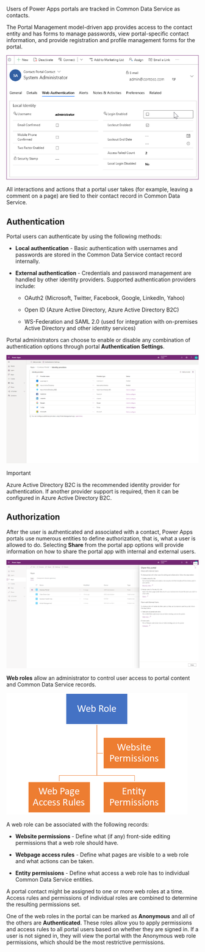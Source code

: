 Users of Power Apps portals are tracked in Common Data Service as contacts.

The Portal Management model-driven app provides access to the contact entity and
has forms to manage passwords, view portal-specific contact information, and
provide registration and profile management forms for the portal.

![Web authentication settings on the contact form](../media/contact-authentication.png)

All interactions and actions that a portal user takes (for example, leaving a
comment on a page) are tied to their contact record in Common Data Service.

## Authentication

Portal users can authenticate by using the following methods:

-   **Local authentication** - Basic authentication with usernames and passwords
    are stored in the Common Data Service contact record internally.

-   **External authentication** - Credentials and password management are
    handled by other identity providers. Supported authentication providers
    include:

    -   OAuth2 (Microsoft, Twitter, Facebook, Google, LinkedIn, Yahoo)

    -   Open ID (Azure Active Directory, Azure Active Directory B2C)

    -   WS-Federation and SAML 2.0 (used for integration
        with on-premises Active Directory and other identity services)

Portal administrators can choose to enable or disable any combination of
authentication options through portal **Authentication Settings**.

[![Portals Authentication Settings](../media/identity-providers-authentication.png)](../media/identity-providers-authentication.png#lightbox)

>[!IMPORTANT]
>   Azure Active Directory B2C is the recommended identity provider for
>   authentication. If another provider support is required, then it can be
>   configured in Azure Active Directory B2C.

## Authorization

After the user is authenticated and associated with a contact, Power Apps
portals use numerous entities to define authorization, that is, what a user is
allowed to do. Selecting **Share** from the portal app options will provide
information on how to share the portal app with internal and external users.

[![Portals security constructs](../media/share-portal.png)](../media/share-portal.png#lightbox)

**Web roles** allow an administrator to control user access to portal content
and Common Data Service records.

![Portals security constructs](../media/portal-security-hierarchy.png)

A web role can be associated with the following records:

-   **Website permissions** - Define what (if any) front-side editing
    permissions that a web role should have.

-   **Webpage access rules** - Define what pages are visible to a web role and
    what actions can be taken.

-   **Entity permissions** - Define what access a web role has to individual
    Common Data Service entities.

A portal contact might be assigned to one or more web roles at a time. Access
rules and permissions of individual roles are combined to determine the
resulting permissions set.

One of the web roles in the portal can be marked as **Anonymous** and all of the
others are **Authenticated**. These roles allow you to apply permissions and
access rules to all portal users based on whether they are signed in. 
If a user is not signed in, they will view the portal with the Anonymous web role permissions, 
which should be the most restrictive permissions.

